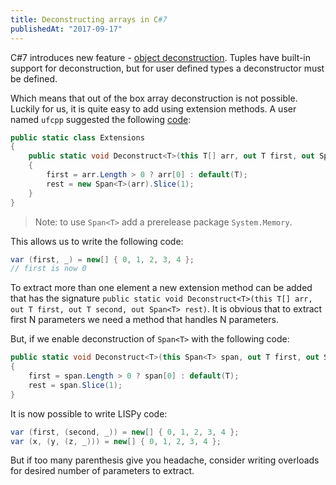 ```yaml
---
title: Deconstructing arrays in C#7
publishedAt: "2017-09-17"
---
```


C#7 introduces new feature - [object deconstruction](https://docs.microsoft.com/en-us/dotnet/csharp/deconstruct). Tuples have built-in support for deconstruction, but for user defined types a deconstructor must be defined.

Which means that out of the box array deconstruction is not possible. Luckily for us, it is quite easy to add using extension methods. A user named `ufcpp` suggested the following [code](https://github.com/dotnet/csharplang/issues/874#issuecomment-327696774):

```csharp
public static class Extensions
{
    public static void Deconstruct<T>(this T[] arr, out T first, out Span<T> rest)
    {
        first = arr.Length > 0 ? arr[0] : default(T);
        rest = new Span<T>(arr).Slice(1);
    }
}
```

> Note: to use `Span<T>` add a prerelease package `System.Memory`.

This allows us to write the following code:

```csharp
var (first, _) = new[] { 0, 1, 2, 3, 4 };
// first is now 0
```

To extract more than one element a new extension method can be added that has the signature `public static void Deconstruct<T>(this T[] arr, out T first, out T second, out Span<T> rest)`. It is obvious that to extract first N parameters we need a method that handles N parameters.

But, if we enable deconstruction of `Span<T>` with the following code:

```csharp
public static void Deconstruct<T>(this Span<T> span, out T first, out Span<T> rest)
{
    first = span.Length > 0 ? span[0] : default(T);
    rest = span.Slice(1);
}
```

It is now possible to write LISPy code:

```csharp
var (first, (second, _)) = new[] { 0, 1, 2, 3, 4 };
var (x, (y, (z, _))) = new[] { 0, 1, 2, 3, 4 };
```

But if too many parenthesis give you headache, consider writing overloads for desired number of parameters to extract.